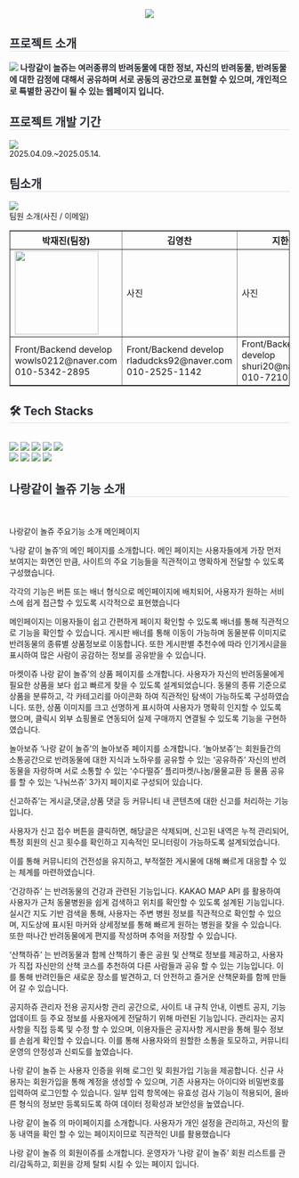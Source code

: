 <div align= "center">
     <img src="https://capsule-render.vercel.app/api?type=soft&color=fecb2f&height=120&text=반려동물%20커뮤니티%20나랑같이%20놀쥬&animation=fadeIn&fontColor=000000&fontSize=40" />
     </div>
    <div style="text-align: left;"> 
    <h2 style="border-bottom: 1px solid #d8dee4; color: #282d33;"> 프로젝트 소개 </h2>  
    <div style="font-weight: 700; font-size: 15px; text-align: left; color: #282d33;"> <img src="C:\Users\320<li>22\Desktop\github\j.jpg"></li></li></li></li></li></li> 
    나랑같이 놀쥬는 여러종류의 반려동물에 대한 정보, 자신의 반려동물, 반려동물에 대한 감정에 대해서 공유하며 서로 공동의 공간으로 표현할 수 있으며, 개인적으로 특별한 공간이 될 수 있는 웹페이지 입니다.
    </div> 
    </div>
    </div>
    <div style="text-align: left;"> 
    <h2 style="border-bottom: 1px solid #d8dee4; color: #282d33;"> 프로젝트 개발 기간 </h2>  
    <div style="font-weight: 700; font-size: 15px; text-align: left; color: #282d33;"> <img src="C:\Users\320<li>22\Desktop\github\j.jpg"></li></li></li></li></li></li> </div> 
     2025.04.09.~2025.05.14.
    </div>
    <div style="text-align: left;"> 
    <h2 style="border-bottom: 1px solid #d8dee4; color: #282d33;"> 팀소개 </h2>  
    <div style="font-weight: 700; font-size: 15px; text-align: left; color: #282d33;"> <img src="C:\Users\320<li>22\Desktop\github\j.jpg"></li></li></li></li></li></li> </div> 
    팀원 소개(사진 / 이메일)
     <table border=1>
          <tr>
               <th>박재진(팀장)</th>
               <th>김영찬</th>
               <th>지한욱</th>
               <th>김하은</th>
          </tr>
          <tr>
               <td><img src="https://github.com/user-attachments/assets/81bf756a-190d-4037-9dfb-454dae251e6f" width="150px"></td>
               <td>사진</td>
               <td>사진</td>
               <td>사진</td>
          </tr>
          <tr>
               <td>
                    Front/Backend develop<br>
                    wowls0212@naver.com<br>
                    010-5342-2895
               </td>
               <td>
                    Front/Backend develop<br>
                    rladudcks92@naver.com<br>
                    010-2525-1142
               </td>
               <td>
                    Front/Backend develop<br>
                    shuri20@naver.com<br>
                    010-7210-5936
               </td>
               <td>
                    Front/Backend develop<br>
                    heaun16@gmail.com<br>
                    010-4680-6266
               </td>
          </tr>
     </table>
    </div>
    <div style="text-align: left;">
    <h2 style="border-bottom: 1px solid #d8dee4; color: #282d33;"> 🛠️ Tech Stacks </h2> <br> 
    <div style="margin: ; text-align: left;" "text-align: left;"> <img src="https://img.shields.io/badge/Spring-6DB33F?style=flat&logo=Spring&logoColor=white">
          <img src="https://img.shields.io/badge/Oracle-F80000?style=flat&logo=Oracle&logoColor=white">
          <img src="https://img.shields.io/badge/Notion-000000?style=flat&logo=Notion&logoColor=white">
          <img src="https://img.shields.io/badge/Java-007396?style=flat&logo=Java&logoColor=white">
          <img src="https://img.shields.io/badge/Javascript-F7DF1E?style=flat&logo=Javascript&logoColor=white">
          <br/><img src="https://img.shields.io/badge/jQuery-0769AD?style=flat&logo=jQuery&logoColor=white">
           <img src="https://img.shields.io/badge/Apache Tomcat-F8DC75?style=flat&logo=Apache Tomcat&logoColor=white">
          <img src="https://img.shields.io/badge/CSS3-1572B6?style=flat&logo=CSS3&logoColor=white">
          <img src="https://img.shields.io/badge/HTML5-E34F26?style=flat&logo=HTML5&logoColor=white">
          </div>
    </div>
    <div style="text-align: left;">
    <h2 style="border-bottom: 1px solid #d8dee4; color: #282d33;">  나랑같이 놀쥬 기능 소개 </h2> <br> 
    <div style="text-align: left;">  </div>  <br> 
    <div style="text-align: left;">  </div> 
    </div>
       나랑같이 놀쥬 주요기능 소개
메인페이지

‘나랑 같이 놀쥬’의 메인 페이지를 소개합니다.
메인 페이지는 사용자들에게 가장 먼저 보여지는 화면인 만큼,
사이트의 주요 기능들을 직관적이고 명확하게 전달할 수 있도록 구성했습니다.

각각의 기능은 버튼 또는 배너 형식으로 메인페이지에 배치되어,
사용자가 원하는 서비스에 쉽게 접근할 수 있도록 시각적으로 표현했습니다

메인페이지는 이용자들이 쉽고 간편하게 페이지 확인할 수 있도록 배너를 통해 직관적으로 기능을 확인할 수 있습니다.
게시판 배너를 통해 이동이 가능하며 동물분류 이미지로 반려동물의 종류별 상품정보로 이동합니다.
또한 게시판별 추천수에 따라 인기게시글을 표시하여 많은 사람이 공감하는 정보를 공유받을 수 있습니다.

마켓이쥬
나랑 같이 놀쥬’의 상품 페이지를 소개합니다.
사용자가 자신의 반려동물에게 필요한 상품을 보다 쉽고 빠르게 찾을 수 있도록 설계되었습니다.
동물의 종류 기준으로 상품을 분류하고, 각 카테고리를 아이콘화 하여 직관적인 탐색이 가능하도록 구성하였습니다.
또한, 상품 이미지를 크고 선명하게 표시하여 사용자가 명확히 인지할 수 있도록 했으며, 클릭시 외부 쇼핑몰로 연동되어 실제 구매까지 연결될 수 있도록 기능을 구현하였습니다.

놀아보쥬
‘나랑 같이 놀쥬’의 놀아보쥬 페이지를 소개합니다.
‘놀아보쥬’는 회원들간의 소통공간으로 
반려동물에 대한 지식과 노하우를 공유할 수 있는 ‘공유하쥬’
자신의 반려동물을 자랑하며 서로 소통할 수 있는 ‘수다떨쥬’
플리마켓/나눔/물물교환 등 물품 공유를 할 수 있는 ‘나눠쓰쥬’
3가지 페이지로 구성되어 있습니다.

신고하쥬’는 게시글,댓글,상품 댓글 등 커뮤니티 내 콘텐츠에 대한 신고를 처리하는 기능입니다.

사용자가 신고 접수 버튼을 클릭하면, 해당글은 삭제되며, 신고된 내역은
누적 관리되어, 특정 회원의 신고 횟수를 확인하고 지속적인 모니터링이 가능하도록 설계되었습니다.

이를 통해 커뮤니티의 건전성을 유지하고, 부적절한 게시물에 대해 빠르게 대응할 수 있는 체계를 마련하였습니다.

‘건강하쥬’ 는 반려동물의 건강과 관련된 기능입니다.
KAKAO MAP API 를 활용하여 사용자가 근처 동물병원을 쉽게 검색하고 위치를 확인할 수 있도록 설계된 기능입니다.
실시간 지도 기반 검색을 통해, 사용자는 주변 병원 정보를 직관적으로
 확인할 수 있으며, 
지도상에 표시된 마커와 상세정보를 통해 빠르게 원하는 병원을 찾을 수 있습니다.
또한 떠나간 반려동물에게 편지를 작성하며 추억을 저장할 수 있습니다.

‘산책하쥬’ 는 반려동물과 함께 산책하기 좋은 공원 및 산책로 정보를 제공하고,
사용자가 직접 자신만의 산책 코스를 추천하여 다른 사람들과 공유 할 수 있는 기능입니다.
이를 통해 반려인들은 새로운 장소를 발견하고, 더 안전하고 즐거운 산책문화를 
함께 만들어 갈 수 있습니다.

공지하쥬  관리자 전용 공지사항 관리 공간으로, 사이트 내 규칙 안내, 이벤트 공지, 기능업데이트 등 주요 정보를 사용자에게 전달하기 위해 마련된 기능입니다.
관리자는 공지사항을 직접 등록 및 수정 할 수 있으며, 이용자들은 공지사항 게시판을 통해 필수 정보를 손쉽게 확인할 수 있습니다.
이를 통해 사용자와의 원할한 소통을 토모하고, 커뮤니티 운영의 안정성과 신뢰도를 높였습니다.

나랑 같이 놀쥬 는 사용자 인증을 위해 로그인 및 회원가입 기능을 제공합니다.
신규 사용자는 회원가입을 통해 계정을 생성할 수 있으며,
기존 사용자는 아이디와  비밀번호를 입력하여 로그인할 수 있습니다.
일부 입력 항목에는 유효성 검사 기능이 적용되어, 올바른 형식의 정보만 등록되도록 하여 데이터 정확성과 보안성을 높였습니다. 

나랑 같이 놀쥬 의 마이페이지를 소개합니다.
사용자가 개인 설정을 관리하고, 자신의 활동 내역을 
확인 할 수 있는 페이지이므로 직관적인 UI를 활용했습니다

나랑 같이 놀쥬 의 회원이쥬를 소개합니다.
운영자가  ‘나랑 같이 놀쥬’ 회원 리스트를 관리/감독하고,
회원을 강제 탈퇴 시킬 수 있는 페이지 입니다. 

    













